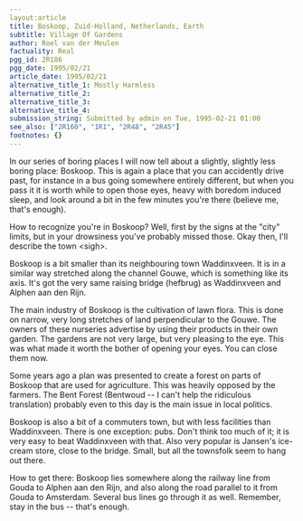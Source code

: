 ```yaml
---
layout:article
title: Boskoop, Zuid-Holland, Netherlands, Earth
subtitle: Village Of Gardens
author: Roel van der Meulen
factuality: Real
pgg_id: 2R186
pgg_date: 1995/02/21
article_date: 1995/02/21
alternative_title_1: Mostly Harmless
alternative_title_2: 
alternative_title_3: 
alternative_title_4: 
submission_string: Submitted by admin on Tue, 1995-02-21 01:00
see_also: ["2R160", "1R1", "2R48", "2R45"]
footnotes: {}
---
```

<div>
<p>In our series of boring places I will now tell about a slightly, slightly less boring place: Boskoop. This is again a place that you can accidently drive past, for instance in a bus going somewhere entirely different, but when you pass it it is worth while to open those eyes, heavy with boredom induced sleep, and look around a bit in the few minutes you're there (believe me, that's enough).</p>
<p>How to recognize you're in Boskoop? Well, first by the signs at the "city" limits, but in your drowsiness you've probably missed those. Okay then, I'll describe the town &lt;sigh&gt;.</p>
<p>Boskoop is a bit smaller than its neighbouring town Waddinxveen. It is in a similar way stretched along the channel Gouwe, which is something like its axis. It's got the very same raising bridge (hefbrug) as Waddinxveen and Alphen aan den Rijn.</p>
<p>The main industry of Boskoop is the cultivation of lawn flora. This is done on narrow, very long stretches of land perpendicular to the Gouwe. The owners of these nurseries advertise by using their products in their own garden. The gardens are not very large, but very pleasing to the eye. This was what made it worth the bother of opening your eyes. You can close them now.</p>
<p>Some years ago a plan was presented to create a forest on parts of Boskoop that are used for agriculture. This was heavily opposed by the farmers. The Bent Forest (Bentwoud -- I can't help the ridiculous translation) probably even to this day is the main issue in local politics.</p>
<p>Boskoop is also a bit of a commuters town, but with less facilities than Waddinxveen. There is one exception: pubs. Don't think too much of it; it is very easy to beat Waddinxveen with that. Also very popular is Jansen's ice-cream store, close to the bridge. Small, but all the townsfolk seem to hang out there.</p>
<p>How to get there: Boskoop lies somewhere along the railway line from Gouda to Alphen aan den Rijn, and also along the road parallel to it from Gouda to Amsterdam. Several bus lines go through it as well. Remember, stay in the bus -- that's enough.</p>
</div>
